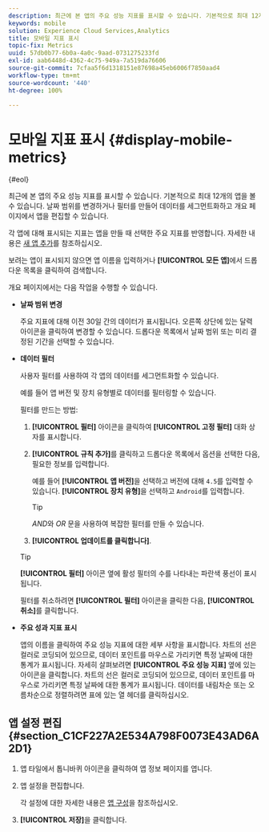 ```yaml
---
description: 최근에 본 앱의 주요 성능 지표를 표시할 수 있습니다. 기본적으로 최대 12개의 앱을 볼 수 있습니다. 날짜 범위를 변경하거나 필터를 만들어 데이터를 세그먼트화하고 개요 페이지에서 앱을 편집할 수 있습니다.
keywords: mobile
solution: Experience Cloud Services,Analytics
title: 모바일 지표 표시
topic-fix: Metrics
uuid: 57db0b77-6b0a-4a0c-9aad-0731275233fd
exl-id: aab6448d-4362-4c75-949a-7a519da76606
source-git-commit: 7cfaa5f6d1318151e87698a45eb6006f7850aad4
workflow-type: tm+mt
source-wordcount: '440'
ht-degree: 100%

---
```


# 모바일 지표 표시 {#display-mobile-metrics}

{#eol}

최근에 본 앱의 주요 성능 지표를 표시할 수 있습니다. 기본적으로 최대 12개의 앱을 볼 수 있습니다. 날짜 범위를 변경하거나 필터를 만들어 데이터를 세그먼트화하고 개요 페이지에서 앱을 편집할 수 있습니다.

각 앱에 대해 표시되는 지표는 앱을 만들 때 선택한 주요 지표를 반영합니다. 자세한 내용은 [새 앱 추가](/help/using/manage-apps/t-new-app.md)를 참조하십시오.

보려는 앱이 표시되지 않으면 앱 이름을 입력하거나 **[!UICONTROL 모든 앱]**&#x200B;에서 드롭다운 목록을 클릭하여 검색합니다.

개요 페이지에서는 다음 작업을 수행할 수 있습니다.

* **날짜 범위 변경**

   주요 지표에 대해 이전 30일 간의 데이터가 표시됩니다. 오른쪽 상단에 있는 달력 아이콘을 클릭하여 변경할 수 있습니다. 드롭다운 목록에서 날짜 범위 또는 미리 결정된 기간을 선택할 수 있습니다.

* **데이터 필터**

   사용자 필터를 사용하여 각 앱의 데이터를 세그먼트화할 수 있습니다.

   예를 들어 앱 버전 및 장치 유형별로 데이터를 필터링할 수 있습니다.

   필터를 만드는 방법:

   1. **[!UICONTROL 필터]** 아이콘을 클릭하여 **[!UICONTROL 고정 필터]** 대화 상자를 표시합니다.
   1. **[!UICONTROL 규칙 추가]**&#x200B;를 클릭하고 드롭다운 목록에서 옵션을 선택한 다음, 필요한 정보를 입력합니다.

      예를 들어 **[!UICONTROL 앱 버전]**&#x200B;을 선택하고 버전에 대해 `4.5`를 입력할 수 있습니다. **[!UICONTROL 장치 유형]**&#x200B;을 선택하고 `Android`를 입력합니다.

      >[!TIP]
      >
      >*AND*&#x200B;와 *OR* 문을 사용하여 복잡한 필터를 만들 수 있습니다.

   1. **[!UICONTROL 업데이트를 클릭합니다]**.
   >[!TIP]
   >
   >**[!UICONTROL 필터]** 아이콘 옆에 활성 필터의 수를 나타내는 파란색 풍선이 표시됩니다.

   필터를 취소하려면 **[!UICONTROL 필터]** 아이콘을 클릭한 다음, **[!UICONTROL 취소]**&#x200B;를 클릭합니다.

* **주요 성과 지표 표시**

   앱의 이름을 클릭하여 주요 성능 지표에 대한 세부 사항을 표시합니다. 차트의 선은 컬러로 코딩되어 있으므로, 데이터 포인트를 마우스로 가리키면 특정 날짜에 대한 통계가 표시됩니다. 자세히 살펴보려면 **[!UICONTROL 주요 성능 지표]** 옆에 있는 아이콘을 클릭합니다. 차트의 선은 컬러로 코딩되어 있으므로, 데이터 포인트를 마우스로 가리키면 특정 날짜에 대한 통계가 표시됩니다. 데이터를 내림차순 또는 오름차순으로 정렬하려면 표에 있는 열 헤더를 클릭하십시오.

## 앱 설정 편집 {#section_C1CF227A2E534A798F0073E43AD6A2D1}

1. 앱 타일에서 톱니바퀴 아이콘을 클릭하여 앱 정보 페이지를 엽니다.
1. 앱 설정을 편집합니다.

   각 설정에 대한 자세한 내용은 [앱 구성](/help/using/c-manage-app-settings/c-mob-confg-app/c-mob-confg-app.md)을 참조하십시오.

1. **[!UICONTROL 저장]**&#x200B;을 클릭합니다.
